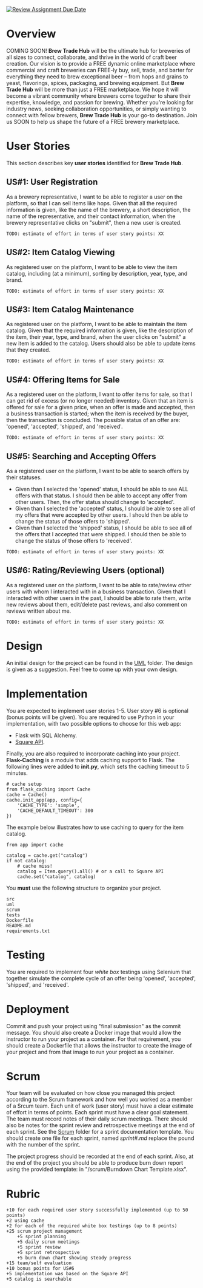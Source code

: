 [![Review Assignment Due Date](https://classroom.github.com/assets/deadline-readme-button-24ddc0f5d75046c5622901739e7c5dd533143b0c8e959d652212380cedb1ea36.svg)](https://classroom.github.com/a/LVxkObDO)
# Overview 

COMING SOON! **Brew Trade Hub** will be the ultimate hub for breweries of all sizes to connect, collaborate, and thrive in the world of craft beer creation. Our vision is to provide a FREE dynamic online marketplace where commercial and craft breweries can FREE-ly buy, sell, trade, and barter for everything they need to brew exceptional beer – from hops and grains to yeast, flavorings, spices, packaging, and brewing equipment. But **Brew Trade Hub** will be more than just a FREE marketplace. We hope it will become a vibrant community where brewers come together to share their expertise, knowledge, and passion for brewing. Whether you're looking for industry news, seeking collaboration opportunities, or simply wanting to connect with fellow brewers, **Brew Trade Hub** is your go-to destination. Join us SOON to help us shape the future of a FREE brewery marketplace.

# User Stories 

This section describes key **user stories** identified for **Brew Trade Hub**. 

## US#1: User Registration

As a brewery representative, I want to be able to register a user on the platform, so that I can sell items like hops. Given that all the required information is given, like the name of the brewery, a short description, the name of the representative, and their contact information, when the brewery representative clicks on "submit", then a new user is created. 

```
TODO: estimate of effort in terms of user story points: XX
```

## US#2: Item Catalog Viewing

As registered user on the platform, I want to be able to view the item catalog, including (at a minimum), sorting by description, year, type, and brand. 

```
TODO: estimate of effort in terms of user story points: XX
```

## US#3: Item Catalog Maintenance

As registered user on the platform, I want to be able to maintain the item catalog. Given that the required information is given, like the description of the item, their year, type, and brand, when the user clicks on "submit" a new item is added to the catalog. Users should also be able to update items that they created.

```
TODO: estimate of effort in terms of user story points: XX
```

## US#4: Offering Items for Sale

As a registered user on the platform, I want to offer items for sale, so that I can get rid of excess (or no longer needed) inventory. Given that an item is offered for sale for a given price, when an offer is made and accepted, then a business transaction is started; when the item is received by the buyer, then the transaction is concluded. The possible status of an offer are: 'opened', 'accepted', 'shipped', and 'received'.

```
TODO: estimate of effort in terms of user story points: XX
```

## US#5: Searching and Accepting Offers

As a registered user on the platform, I want to be able to search offers by their statuses. 
* Given than I selected the 'opened' status, I should be able to see ALL offers with that status. I should then be able to accept any offer from other users. Then, the offer status should change to 'accepted'.
* Given than I selected the 'accepted' status, I should be able to see all of
my offers that were accepted by other users. I should then be able to change the status of those offers to 'shipped'. 
* Given than I selected the 'shipped' status, I should be able to see all of
the offers that I accepted that were shipped. I should then be able to change the status of those offers to 'received'. 

```
TODO: estimate of effort in terms of user story points: XX
```

## US#6: Rating/Reviewing Users (optional)

As a registered user on the platform, I want to be able to rate/review other users with whom I interacted with in a business transaction. Given that I interacted with other users in the past, I should be able to rate them, write new reviews about them, edit/delete past reviews, and also comment on reviews written about me.

```
TODO: estimate of effort in terms of user story points: XX
```

# Design 

An initial design for the project can be found in the [UML](/uml) folder. The design is given as a suggestion. Feel free to come up with your own design.  

# Implementation 

You are expected to implement user stories 1-5. User story #6 is optional (bonus points will be given). You are required to use Python in your implementation, with two possible options to choose for this web app: 

* Flask with SQL Alchemy. 
* [Square API](https://developer.squareup.com/reference/square). 

Finally, you are also required to incorporate caching into your project. **Flask-Caching** is a module that adds caching support to Flask. The following lines were added to **__init__.py**, which sets the caching timeout to 5 minutes. 

```
# cache setup
from flask_caching import Cache
cache = Cache()
cache.init_app(app, config={
    'CACHE_TYPE': 'simple',
    'CACHE_DEFAULT_TIMEOUT': 300
})
```

The example below illustrates how to use caching to query for the item catalog. 

```
from app import cache

catalog = cache.get("catalog")
if not catalog: 
    # cache miss!
    catalog = Item.query().all() # or a call to Square API
    cache.set("catalog", catalog)
```

You **must** use the following structure to organize your project. 

```
src
uml
scrum
tests
Dockerfile
README.md
requirements.txt
```

# Testing 

You are required to implement four *white box* testings using Selenium that together simulate the complete cycle of an offer being 'opened', 'accepted', 'shipped', and 'received'. 

# Deployment 

Commit and push your project using "final submission" as the commit message. You should also create a Docker image that would allow the instructor to run your project as a container. For that requirement, you should create a Dockerfile that allows the instructor to create the image of your project and from that image to run your project as a container. 

# Scrum 

Your team will be evaluated on how close you managed this project according to the Scrum framework and how well you worked as a member of a Srcum team. Each unit of work (user story) must have a clear estimate of effort in terms of points. Each sprint must have a clear goal statement. The team must record notes of their daily scrum meetings. There should also be notes for the sprint review and retrospective meetings at the end of each sprint. See the [Scrum](/scrum) folder for a sprint documentation template. You should create one file for each sprint, named *sprint#.md* replace the pound with the number of the sprint. 

The project progress should be recorded at the end of each sprint. Also, at the end of the project you should be able to produce burn down report using the provided template: in "/scrum/Burndown Chart Template.xlsx". 

# Rubric 

```
+10 for each required user story successfully implemented (up to 50 points)
+2 using cache 
+2 for each of the required white box testings (up to 8 points)
+25 scrum project management
    +5 sprint planning 
    +5 daily scrum meetings 
    +5 sprint review 
    +5 sprint retrospective
    +5 burn down chart showing steady progress
+15 team/self evaluation
+10 bonus points for US#6
+5 implementation was based on the Square API
+5 catalog is searchable
```
